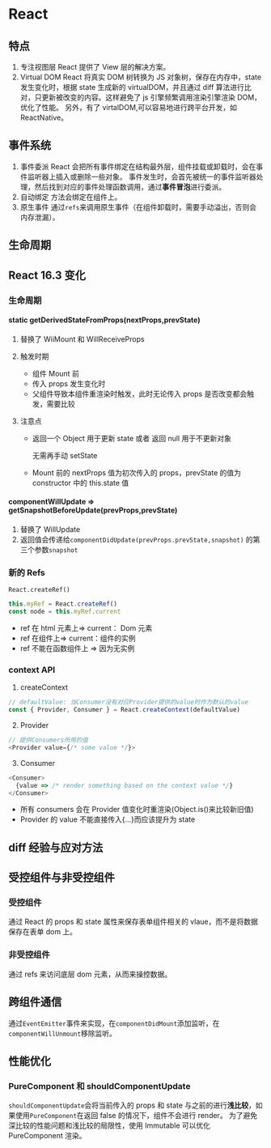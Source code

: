 # React

## 特点

1.  专注视图层
    React 提供了 View 层的解决方案。
2.  Virtual DOM
    React 将真实 DOM 树转换为 JS 对象树，保存在内存中，state 发生变化时，根据 state 生成新的 virtualDOM，并且通过 diff 算法进行比对，只更新被改变的内容。这样避免了 js 引擎频繁调用渲染引擎渲染 DOM，优化了性能。
    另外，有了 virtalDOM,可以容易地进行跨平台开发，如 ReactNative。

## 事件系统

1.  事件委派
    React 会把所有事件绑定在结构最外层，组件挂载或卸载时，会在事件监听器上插入或删除一些对象。
    事件发生时，会首先被统一的事件监听器处理，然后找到对应的事件处理函数调用，通过**事件冒泡**进行委派。
2.  自动绑定
    方法会绑定在组件上。
3.  原生事件
    通过`refs`来调用原生事件（在组件卸载时，需要手动溢出，否则会内存泄漏）。

## 生命周期

## React 16.3 变化

### 生命周期

#### static getDerivedStateFromProps(nextProps,prevState)

1.  替换了 WiiMount 和 WillReceiveProps

2.  触发时期

    - 组件 Mount 前
    - 传入 props 发生变化时
    - 父组件导致本组件重渲染时触发，此时无论传入 props 是否改变都会触发，需要比较

3.  注意点

    - 返回一个 Object 用于更新 state 或者 返回 null 用于不更新对象

      无需再手动 setState

    - Mount 前的 nextProps 值为初次传入的 props，prevState 的值为 constructor 中的 this.state 值

#### componentWillUpdate => getSnapshotBeforeUpdate(prevProps,prevState)

1.  替换了 WillUpdate
2.  返回值会传递给`componentDidUpdate(prevProps.prevState,snapshot)` 的第三个参数`snapshot`

### 新的 Refs

`React.createRef()`

```javascript
this.myRef = React.createRef()
const node = this.myRef.current
```

- ref 在 html 元素上=> current： Dom 元素
- ref 在组件上=> current：组件的实例
- ref 不能在函数组件上 => 因为无实例

### context API

1.  createContext

```javascript
// defaultValue: 当Consumer没有对应Provider提供的value时作为默认的value
const { Provider, Consumer } = React.createContext(defaultValue)
```

2.  Provider

```javascript
// 提供Consumers所用的值
<Provider value={/* some value */}>
```

3.  Consumer

```javascript
<Consumer>
  {value => /* render something based on the context value */}
</Consumer>
```

- 所有 consumers 会在 Provider 值变化时重渲染(Object.is()来比较新旧值)
- Provider 的 value 不能直接传入{...}而应该提升为 state

## diff 经验与应对方法

## 受控组件与非受控组件

### 受控组件

通过 React 的 props 和 state 属性来保存表单组件相关的 vlaue，而不是将数据保存在表单 dom 上。

### 非受控组件

通过 refs 来访问底层 dom 元素，从而来操控数据。

## 跨组件通信

通过`EventEmitter`事件来实现，在`componentDidMount`添加监听，在`componentWillUnmount`移除监听。

## 性能优化

### PureComponent 和 shouldComponentUpdate

`shouldComponentUpdate`会将当前传入的 props 和 state 与之前的进行**浅比较**，如果使用`PureComponent`在返回 false 的情况下，组件不会进行 render。
为了避免深比较的性能问题和浅比较的局限性，使用 Immutable 可以优化 PureComponent  渲染。
